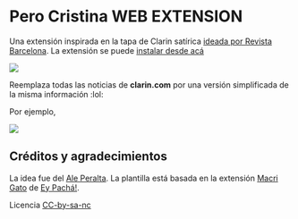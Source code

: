 # Pero Cristina WEB EXTENSION

Una extensión inspirada en la tapa de Clarin satírica [ideada por Revista Barcelona](https://revisbarcelona.com/tapas-clarin-cristina-cfk-kirchner-kaka/).  La extensión se puede [instalar desde acá](https://chrome.google.com/webstore/detail/pero-cristina/ecjfhaodllcjhdhpikmmbplcdeblpjkm)

![](https://revisbarcelona.com/wp-content/uploads/2017/06/CLARIN-cristina-barcelona.jpg)

Reemplaza todas las noticias de **clarin.com** por una versión simplificada de la misma información :lol:

Por ejemplo, 

![](https://i.snag.gy/rhAW4s.jpg?nocache=1534259569799)



## Créditos y agradecimientos 

La idea fue del [Ale Peralta](https://twitter.com/aleperalta82/status/1029167346580119552). La plantilla está basada en la extensión [Macri Gato](http://macrigato.com.ar) de [Ey Pachá!](http://www.eypacha.com). 


Licencia [CC-by-sa-nc](https://creativecommons.org/licenses/by-nc-sa/2.5/ar/)
